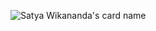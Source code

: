 

![Satya Wikananda's card name](https://cardivo.vercel.app/api?name=axel%20calendreau&image=https://avatars.githubusercontent.com/u/36140542?v=4&backgroundColor=%23ecf0f1&description=de%20multiple%20projet%20dans%20plein%20de%20language&site=axel-cal.fr&pattern=boxes&colorPattern=%23eaeaea)
